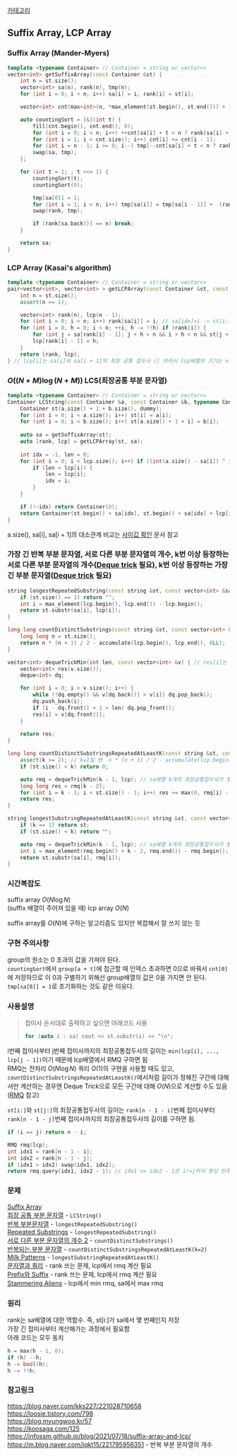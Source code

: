 [카테고리](/README.md)
## Suffix Array, LCP Array
### Suffix Array (Mander-Myers)
```cpp
template <typename Container> // Container = string or vector<>
vector<int> getSuffixArray(const Container &st) {
    int n = st.size();
    vector<int> sa(n), rank(n), tmp(n);
    for (int i = 0; i < n; i++) sa[i] = i, rank[i] = st[i];

    vector<int> cnt(max<int>(n, *max_element(st.begin(), st.end())) + 1, 0);

    auto countingSort = [&](int t) {
        fill(cnt.begin(), cnt.end(), 0);
        for (int i = 0; i < n; i++) ++cnt[sa[i] + t < n ? rank[sa[i] + t] : 0];
        for (int i = 1; i < cnt.size(); i++) cnt[i] += cnt[i - 1];
        for (int i = n - 1; i >= 0; i--) tmp[--cnt[sa[i] + t < n ? rank[sa[i] + t] : 0]] = sa[i];
        swap(sa, tmp);
    };

    for (int t = 1; ; t <<= 1) {
        countingSort(t);
        countingSort(0);

        tmp[sa[0]] = 1;
        for (int i = 1; i < n; i++) tmp[sa[i]] = tmp[sa[i - 1]] +  (rank[sa[i - 1]] != rank[sa[i]] || rank[sa[i - 1] + t] != rank[sa[i] + t]);
        swap(rank, tmp);

        if (rank[sa.back()] == n) break;
    }

    return sa;
}
```
### LCP Array (Kasai's algorithm)
```cpp
template <typename Container> // Container = string or vector<>
pair<vector<int>, vector<int> > getLCPArray(const Container &st, const vector<int> &sa) {
    int n = st.size();
    assert(n >= 1);

    vector<int> rank(n), lcp(n - 1);
    for (int i = 0; i < n; i++) rank[sa[i]] = i; // sa[idx]=i -> st[i:]가 idx번째 접미사 // rank[i]=idx 즉, st[i:]가 몇번째 접미사인지 rank[i]에 저장
    for (int i = 0, h = 0; i < n; ++i, h -= !!h) if (rank[i]) {
        for (int j = sa[rank[i] - 1]; j + h < n && i + h < n && st[j + h] == st[i + h];) ++h;
        lcp[rank[i] - 1] = h;
    }
    return {rank, lcp};
} // lcp[i]는 sa[i]와 sa[i + 1]의 최장 공통 접두사 // 따라서 lcp배열의 크기는 n-1임
```

### $O((N+M)\log(N+M))$ LCS(최장공통 부분 문자열)
```cpp
template <typename Container> // Container = string or vector<>
Container LCString(const Container &a, const Container &b, typename Container::value_type dummy) { // 최장 공통 부분 문자열(최장 공통 부분 수열 아님) // dummy는 Container에 없는 문자 -> ex) char이면 '#' 같은 거
    Container st(a.size() + 1 + b.size(), dummy);
    for (int i = 0; i < a.size(); i++) st[i] = a[i];
    for (int i = 0; i < b.size(); i++) st[a.size() + 1 + i] = b[i];
    
    auto sa = getSuffixArray(st);
    auto [rank, lcp] = getLCPArray(st, sa);
    
    int idx = -1, len = 0;
    for (int i = 0; i < lcp.size(); i++) if ((int(a.size() - sa[i]) ^ int(a.size() - sa[i + 1])) < 0) { // sa[i]<a.size()<sa[i+1] or sa[i+1]<a.size()<sa[i]
        if (len < lcp[i]) {
            len = lcp[i];
            idx = i;
        }
    }

    if (!~idx) return Container(0);
    return Container(st.begin() + sa[idx], st.begin() + sa[idx] + lcp[idx]);
}
```
a.size(), sa[i], sa[i + 1]의 대소관계 비교는 [사이값 확인](/ps-snippet/C++/기타/Idea.md#사이값-확인) 문서 참고   

### 가장 긴 반복 부분 문자열, 서로 다른 부분 문자열의 개수, k번 이상 등장하는 서로 다른 부분 문자열의 개수([Deque trick](/기타/Deque%20Trick.md) 필요), k번 이상 등장하는 가장 긴 부분 문자열([Deque trick](/기타/Deque%20Trick.md) 필요)
```cpp
string longestRepeatedSubstring(const string &st, const vector<int> &sa, const vector<int> &lcp) {
    if (st.size() == 1) return "";
    int i = max_element(lcp.begin(), lcp.end()) - lcp.begin();
    return st.substr(sa[i], lcp[i]);
}

long long countDistinctSubstrings(const string &st, const vector<int> &lcp) {
    long long n = st.size();
    return n * (n + 1) / 2 - accumulate(lcp.begin(), lcp.end(), 0LL);
}

vector<int> dequeTrickMin(int len, const vector<int> &v) { // res[i]는 v[max(0, i - len + 1)]~v[i]의 최솟값 // 즉, 정확히 길이가 len인 구간의 최솟값은 res[len-1:n)에 저장됨
    vector<int> res(v.size());
    deque<int> dq;

    for (int i = 0; i < v.size(); i++) {
        while (!dq.empty() && v[dq.back()] > v[i]) dq.pop_back();
        dq.push_back(i);
        if (i - dq.front() + 1 > len) dq.pop_front();
        res[i] = v[dq.front()];
    }
    
    return res;
}

long long countDistinctSubstringsRepeatedAtLeastK(const string &st, const vector<int> &lcp, int k) { // k번 이상 등장하는 부분 문자열 종류의 수
    assert(k >= 2); // k=1일 땐  n * (n + 1) / 2 - accumulate(lcp.begin(), lcp.end(), 0LL);
    if (st.size() < k) return 0;

    auto rmq = dequeTrickMin(k - 1, lcp); // sa배열 k개의 최장공통접두사가 필요하므로 lcp배열에선 k-1개씩 뽑아서 min값을 구하면 됨
    long long res = rmq[k - 2];
    for (int i = k - 1; i < st.size() - 1; i++) res += max(0, rmq[i] - rmq[i - 1]);
    return res;
}

string longestSubstringRepeatedAtLeastK(const string &st, const vector<int> &sa, const vector<int> &lcp, int k) { // k번 이상 등장하는 부분 문자열 중 가장 긴 부분 문자열
    if (k == 1) return st;
    if (st.size() < k) return "";

    auto rmq = dequeTrickMin(k - 1, lcp); // sa배열 k개의 최장공통접두사가 필요하므로 lcp배열에선 k-1개씩 뽑아서 min값을 구하면 됨
    int i = max_element(rmq.begin() + k - 2, rmq.end()) - rmq.begin();
    return st.substr(sa[i], rmq[i]);
}
```
### 시간복잡도
suffix array $O(N \log{N})$   
(suffix 배열이 주어져 있을 때) lcp array $O(N)$   

suffix array를 $O(N)$에 구하는 알고리즘도 있지만 복잡해서 잘 쓰지 않는 듯   

### 구현 주의사항
group의 원소는 0 초과의 값을 가져야 된다.   
`countingSort`에서 `group[a + t]`에 접근할 때 인덱스 초과하면 0으로 바꿔서 `cnt[0]`에 저장하므로 이 0과 구별하기 위해선 group배열의 값은 0을 가지면 안 된다.   
`tmp[sa[0]] = 1`로 초기화하는 것도 같은 이유다.   

### 사용설명
> 접미사 순서대로 출력하고 싶으면 아래코드 사용   
> ```cpp
> for (auto i : sa) cout << st.substr(i) << "\n";
> ```

i번째 접미사부터 j번째 접미사까지의 최장공통접두사의 길이는 `min(lcp[i], ..., lcp[j - 1])`이기 때문에 lcp배열에서 RMQ 구하면 됨   
RMQ는 전처리 $O(N\log{N})$ 쿼리 $O(1)$의 구현을 사용할 때도 있고, `countDistinctSubstringsRepeatedAtLeastK()`에서처럼 길이가 정해진 구간에 대해서만 계산하는 경우엔 Deque Trick으로 모든 구간에 대해 $O(N)$으로 계산할 수도 있음([RMQ](/기타/RMQ.md) 참고)   

`st[i:]`와 `st[j:]`의 최장공통접두사의 길이는 `rank[n - 1 - i]`번째 접미사부터 `rank[n - 1 - j]`번째 접미사까지의 최장공통접두사의 길이를 구하면 됨.   
```cpp
if (i == j) return n - i;

RMQ rmq(lcp);
int idx1 = rank[n - 1 - i];
int idx2 = rank[n - 1 - j];
if (idx1 > idx2) swap(idx1, idx2);
return rmq.query(idx1, idx2 - 1); // idx1 <= idx2 - 1은 i!=j라서 항상 만족함
```

### 문제
[Suffix Array](https://www.acmicpc.net/problem/9248)   
[최장 공통 부분 문자열](https://www.acmicpc.net/problem/9249) - `LCString()`   
[반복 부분문자열](https://www.acmicpc.net/problem/1605) - `longestRepeatedSubstring()`   
[Repeated Substrings](https://www.acmicpc.net/problem/16415) - `longestRepeatedSubstring()`   
[서로 다른 부분 문자열의 개수 2](https://www.acmicpc.net/problem/11479) - `countDistinctSubstrings()`   
[반복되는 부분 문자열](https://www.acmicpc.net/problem/10413) - `countDistinctSubstringsRepeatedAtLeastK(k=2)`   
[Milk Patterns](https://www.acmicpc.net/problem/6206) - `longestSubstringRepeatedAtLeastK()`   
[문자열과 쿼리](https://www.acmicpc.net/problem/13713) - rank 쓰는 문제, lcp에서 rmq 계산 필요   
[Prefix와 Suffix](https://www.acmicpc.net/problem/13576) - rank 쓰는 문제, lcp에서 rmq 계산 필요   
[Stammering Aliens](https://www.acmicpc.net/problem/3864) - lcp에서 min rmq, sa에서 max rmq   

### 원리
rank는 sa배열에 대한 역함수. 즉, st[i:]가 sa에서 몇 번째인지 저장   
가장 긴 접미사부터 계산해가는 과정에서 필요함   
아래 코드는 모두 동치   
```cpp
h = max(h - 1, 0);
if (h) --h;
h -= bool(h);
h -= !!h;
```

### 참고링크
https://blog.naver.com/kks227/221028710658   
https://loosie.tistory.com/798   
https://blog.myungwoo.kr/57   
https://koosaga.com/125   
https://infossm.github.io/blog/2021/07/18/suffix-array-and-lcp/   
https://m.blog.naver.com/jqkt15/221795956351 - 반복 부분 문자열의 개수   